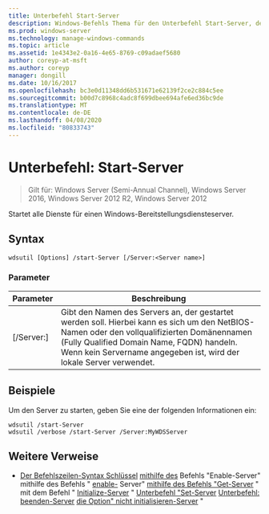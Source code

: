 ```yaml
---
title: Unterbefehl Start-Server
description: Windows-Befehls Thema für den Unterbefehl Start-Server, der alle Dienste für einen Windows-Bereitstellungsdiensteserver startet.
ms.prod: windows-server
ms.technology: manage-windows-commands
ms.topic: article
ms.assetid: 1e4343e2-0a16-4e65-8769-c09adaef5680
author: coreyp-at-msft
ms.author: coreyp
manager: dongill
ms.date: 10/16/2017
ms.openlocfilehash: bc3e0d11348dd6b531671e62139f2ce2c884c5ee
ms.sourcegitcommit: b00d7c8968c4adc8f699dbee694afe6ed36bc9de
ms.translationtype: MT
ms.contentlocale: de-DE
ms.lasthandoff: 04/08/2020
ms.locfileid: "80833743"
---
```

# <a name="subcommand-start-server"></a>Unterbefehl: Start-Server

>Gilt für: Windows Server (Semi-Annual Channel), Windows Server 2016, Windows Server 2012 R2, Windows Server 2012

Startet alle Dienste für einen Windows-Bereitstellungsdiensteserver.

## <a name="syntax"></a>Syntax
```
wdsutil [Options] /start-Server [/Server:<Server name>]
```
### <a name="parameters"></a>Parameter
|Parameter|Beschreibung|
|-------|--------|
|[/Server:<Server name>]|Gibt den Namen des Servers an, der gestartet werden soll. Hierbei kann es sich um den NetBIOS-Namen oder den vollqualifizierten Domänennamen (Fully Qualified Domain Name, FQDN) handeln. Wenn kein Servername angegeben ist, wird der lokale Server verwendet.|
## <a name="examples"></a><a name=BKMK_examples></a>Beispiele
Um den Server zu starten, geben Sie eine der folgenden Informationen ein:
```
wdsutil /start-Server
wdsutil /verbose /start-Server /Server:MyWDSServer
```
## <a name="additional-references"></a>Weitere Verweise
- [Der Befehlszeilen-Syntax Schlüssel](command-line-syntax-key.md)
[mithilfe des](using-the-disable-server-command.md) Befehls "Enable-Server"
mithilfe des Befehls " [enable-](using-the-enable-server-command.md) Server"
[mithilfe des Befehls "Get-Server](using-the-get-server-command.md) "
mit dem Befehl " [Initialize-Server](using-the-initialize-server-command.md) "
[Unterbefehl "Set-Server](subcommand-set-server.md)
[Unterbefehl: beenden-Server](subcommand-stop-server.md)
[die Option" nicht initialisieren-Server](the-uninitialize-server-option.md) "
